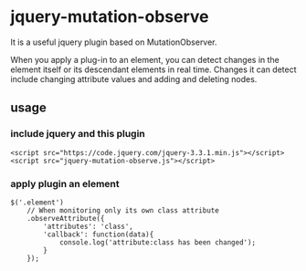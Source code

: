 # jquery-mutation-observe

It is a useful jquery plugin based on MutationObserver.

When you apply a plug-in to an element, you can detect changes in the element itself or its descendant elements in real time.
Changes it can detect include changing attribute values and adding and deleting nodes.

## usage

### include jquery and this plugin

```
<script src="https://code.jquery.com/jquery-3.3.1.min.js"></script>
<script src="jquery-mutation-observe.js"></script>
```

### apply plugin an element

```
$('.element')
    // When monitoring only its own class attribute
    .observeAttribute({
        'attributes': 'class',
        'callback': function(data){
            console.log('attribute:class has been changed');
        }
    });
```
